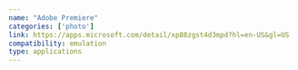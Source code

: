 ```yaml
---
name: "Adobe Premiere"
categories: ['photo']
link: https://apps.microsoft.com/detail/xp88zgst4d3mpd?hl=en-US&gl=US
compatibility: emulation
type: applications
---
```


